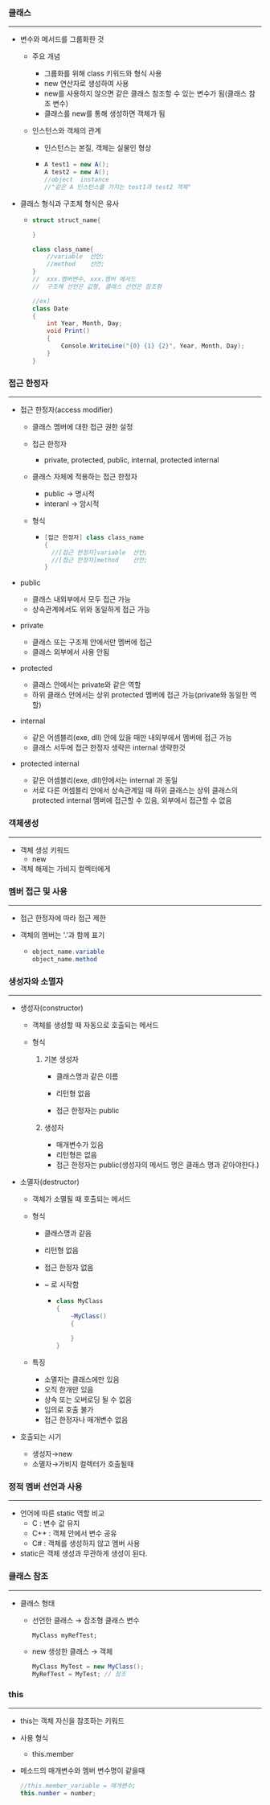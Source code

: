 ### 클래스

------

- 변수와 메서드를 그룹화한 것

  - 주요 개념

    - 그룹화를 위해 class 키워드와 형식 사용
    - new 연산자로 생성하여 사용
    - new를 사용하지 않으면 같은 클래스 참조할 수 있는 변수가 됨(클래스 참조 변수)
    - 클래스를 new를 통해 생성하면 객체가 됨

  - 인스턴스와 객체의 관계

    - 인스턴스는 본질, 객체는 실물인 형상

    - ```c#
      A test1 = new A();
      A test2 = new A();
      //object	instance
      //"같은 A 인스턴스를 가지는 test1과 test2 객체"
      ```

- 클래스 형식과 구조체 형식은 유사

  - ```c#
    struct struct_name{
    
    }
    
    class class_name{
    	//variable 	선언;
    	//method	선언;
    }
    //	xxx.멤버변수, xxx.멤버 메서드
    //	구조체 선언은 값형, 클래스 선언은 참조형
    
    //ex)
    class Date
    {
    	int Year, Month, Day;
        void Print()
        {
            Console.WriteLine("{0} {1} {2}", Year, Month, Day);
        }
    }
    ```



### 접근 한정자

------

- 접근 한정자(access modifier)

  - 클래스 멤버에 대한 접근 권한 설정

  - 접근 한정자

    - private, protected, public, internal, protected internal

  - 클래스 자체에 적용하는 접근 한정자

    - public → 명시적
    - interanl → 암시적

  - 형식

    - ```c#
      [접근 한정자] class class_name
      {
      	//[접근 한정자]variable 	선언;
      	//[접근 한정자]method	선언;
      }
      ```



- public
  - 클래스 내외부에서 모두 접근 가능
  - 상속관계에서도 위와 동일하게 접근 가능
- private
  - 클래스 또는 구조체 안에서만 멤버에 접근
  - 클래스 외부에서 사용 안됨
- protected
  - 클래스 안에서는 private와 같은 역할
  - 하위 클래스 안에서는 상위 protected 멤버에 접근 가능(private와 동일한 역할)
- internal
  - 같은 어셈블리(exe, dll) 안에 있을 때만 내외부에서 멤버에 접근 가능
  - 클래스 서두에 접근 한정자 생략은 internal 생략한것
- protected internal
  - 같은 어셈블리(exe, dll)안에서는 internal 과 동일
  - 서로 다른 어셈블리 안에서 상속관계일 때 하위 클래스는 상위 클래스의 protected internal 멤버에 접근할 수 있음, 외부에서 접근할 수 없음



### 객체생성

------

- 객체 생성 키워드
  - new
- 객체 해제는 가비지 컬렉터에게



### 멤버 접근 및 사용

------

- 접근 한정자에 따라 접근 제한

- 객체의 멤버는 '.'과 함께 표기

  - ```c#
    object_name.variable
    object_name.method
    ```



### 생성자와 소멸자

------

- 생성자(constructor)

  - 객체를 생성할 때 자동으로 호출되는 메서드

  - 형식

    1. 기본 생성자

       - 클래스명과 같은 이름

       - 리턴형 없음

       - 접근 한정자는 public

    2. 생성자

       - 매개변수가 있음
       - 리턴형은 없음
       - 접근 한정자는 public(생성자의 메서드 명은 클래스 명과 같아야한다.)

- 소멸자(destructor)

  - 객체가 소멸될 때 호출되는 메서드

  - 형식

    - 클래스명과 같음

    - 리턴형 없음

    - 접근 한정자 없음

    - ~ 로 시작함

      - ```c#
        class MyClass
        {
        	~MyClass()
        	{
        	
        	}
        }
        ```

  - 특징

    - 소멸자는 클래스에만 있음
    - 오직 한개만 있음
    - 상속 또는 오버로딩 될 수 없음
    - 임의로 호출 불가
    - 접근 한정자나 매개변수 없음

- 호출되는 시기

  - 생성자→new
  - 소멸자→가비지 컬렉터가 호출될때



### 정적 멤버 선언과 사용

------

- 언어에 따른 static 역할 비교
  - C : 변수 값 유지
  - C++ : 객체 안에서 변수 공유
  - C# : 객체를 생성하지 않고 멤버 사용
- static은 객체 생성과 무관하게 생성이 된다.



### 클래스 참조

------

- 클래스 형태

  - 선언한 클래스 → 참조형 클래스 변수

    ```
    MyClass myRefTest;
    ```

  - new 생성한 클래스 → 객체

    ```c#
    MyClass MyTest = new MyClass();
    MyRefTest = MyTest; // 참조
    ```



### this

------

- this는 객체 자신을 참조하는 키워드

- 사용 형식

  - this.member

- 메소드의 매개변수와 멤버 변수명이 같을때

  ```c#
  //this.member_variable = 매개변수;
  this.number = number;
  ```

  